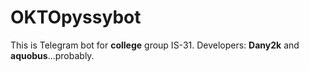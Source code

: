# OKTOpyssybot
This is Telegram bot for <b>college</b> group IS-31.
Developers: <b>Dany2k</b> and <b>aquobus</b>...probably.
